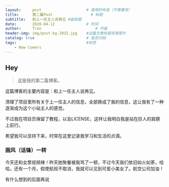 ```yaml
---
layout:     post   				    # 使用的布局（不需要改）
title:      第二篇Post 				# 标题 
subtitle:   和上一任主人说再见 #副标题
date:       2020-04-12 				# 时间
author:     Tron 						# 作者
header-img: img/post-bg-2015.jpg 	#这篇文章标题背景图片
catalog: true 						# 是否归档
tags:								#标签
    - New Comers
---
```


## Hey
> 这是我的第二篇博客。

这篇博客的主要内容是：和上一任主人说再见。

清理了项目里所有关于上一任主人的信息，全部换成了我的信息，这让我有了一种逐渐成为这个小站主人的感觉。

不过我在项目页保留了教程，以及LICENSE，这样让我明白我是站在巨人的肩膀上前行。

希望我可以坚持下来，时常在这里记录我学习和生活的点滴。

### 画风（话锋）一转

今天还和女票视频辣！昨天她聚餐被我骂了一顿，不过今天我们依旧如火如荼，哈哈。还有一个月，假使航班不取消，我就可以见到可爱小美女了。航空公司加油！

有什么想到的后面再说
